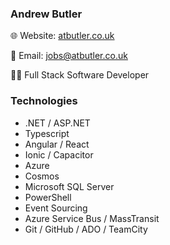 ### Andrew Butler

🌐 Website: [atbutler.co.uk](https://atbutler.co.uk) 

📧 Email: jobs@atbutler.co.uk


👨‍💻 Full Stack Software Developer

### Technologies

* .NET / ASP.NET
* Typescript
* Angular / React
* Ionic / Capacitor
* Azure
* Cosmos
* Microsoft SQL Server
* PowerShell
* Event Sourcing
* Azure Service Bus / MassTransit
* Git / GitHub / ADO / TeamCity
